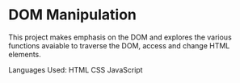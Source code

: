 # DOM Manipulation
This project makes emphasis on the DOM and explores the various functions avaiable to traverse the DOM, access and change HTML elements.

Languages Used:
HTML
CSS
JavaScript

